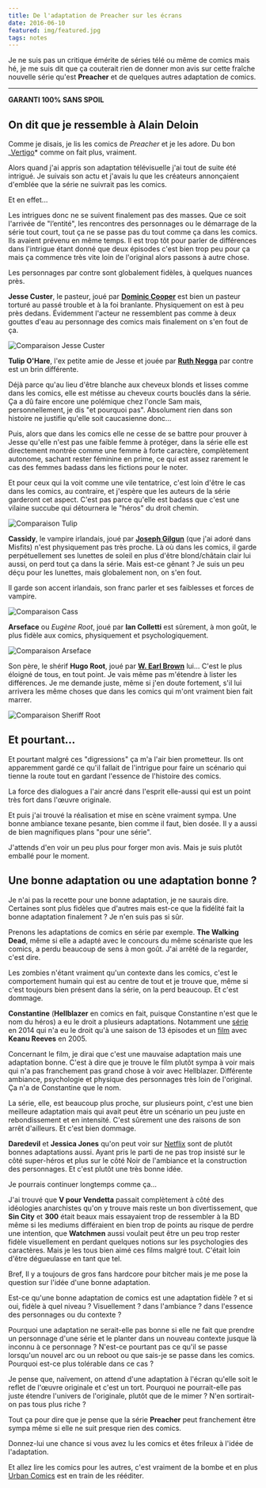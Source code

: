```yaml
---
title: De l'adaptation de Preacher sur les écrans
date: 2016-06-10
featured: img/featured.jpg
tags: notes
---
```


Je ne suis pas un critique émérite de séries télé ou même de comics mais hé, je me suis dit que ça couterait rien de donner mon avis sur cette fraîche nouvelle série qu'est **Preacher** et de quelques autres adaptation de comics.

---

**GARANTI 100% SANS SPOIL**

## On dit que je ressemble à Alain Deloin

Comme je disais, je lis les comics de _Preacher_ et je les adore. Du bon _[Vertigo](https://fr.wikipedia.org/wiki/Vertigo_%28DC*Comics%29)* comme on fait plus, vraiment.

Alors quand j'ai appris son adaptation télévisuelle j'ai tout de suite été intrigué. Je suivais son actu et j'avais lu que les créateurs annonçaient d'emblée que la série ne suivrait pas les comics.

Et en effet...

Les intrigues donc ne se suivent finalement pas des masses. Que ce soit l'arrivée de "l’entité", les rencontres des personnages ou le démarrage de la série tout court, tout ça ne se passe pas du tout comme ça dans les comics. Ils avaient prévenu en même temps. Il est trop tôt pour parler de différences dans l'intrigue étant donné que deux épisodes c'est bien trop peu pour ça mais ça commence très vite loin de l'original alors passons à autre chose.

Les personnages par contre sont globalement fidèles, à quelques nuances près.

**Jesse Custer**, le pasteur, joué par **[Dominic Cooper](https://fr.wikipedia.org/wiki/Dominic_Cooper)** est bien un pasteur torturé au passé trouble et à la foi branlante. Physiquement on est à peu près dedans. Évidemment l'acteur ne ressemblent pas comme à deux gouttes d'eau au personnage des comics mais finalement on s'en fout de ça.

![Comparaison Jesse Custer](img/Jesse-Custer-compare.jpg)

**Tulip O'Hare**, l'ex petite amie de Jesse et jouée par **[Ruth Negga](https://fr.wikipedia.org/wiki/Ruth_Negga)** par contre est un brin différente.

Déjà parce qu'au lieu d'être blanche aux cheveux blonds et lisses comme dans les comics, elle est métisse au cheveux courts bouclés dans la série. Ça a dû faire encore une polémique chez l'oncle Sam mais, personnellement, je dis "et pourquoi pas". Absolument rien dans son histoire ne justifie qu'elle soit caucasienne donc…

Puis, alors que dans les comics elle ne cesse de se battre pour prouver à Jesse qu'elle n'est pas une faible femme à protéger, dans la série elle est directement montrée comme une femme à forte caractère, complètement autonome, sachant rester féminine en prime, ce qui est assez rarement le cas des femmes badass dans les fictions pour le noter.

Et pour ceux qui la voit comme une vile tentatrice, c'est loin d'être le cas dans les comics, au contraire, et j'espère que les auteurs de la série garderont cet aspect. C'est pas parce qu'elle est badass que c'est une vilaine succube qui détournera le "héros" du droit chemin.

![Comparaison Tulip](img/Tulip-compare.jpg)

**Cassidy**, le vampire irlandais, joué par **[Joseph Gilgun](https://fr.wikipedia.org/wiki/Joseph_Gilgun)** (que j'ai adoré dans Misfits) n'est physiquement pas très proche. Là où dans les comics, il garde perpétuellement ses lunettes de soleil en plus d'être blond/châtain clair lui aussi, on perd tout ça dans la série. Mais est-ce gênant ? Je suis un peu déçu pour les lunettes, mais globalement non, on s'en fout.

Il garde son accent irlandais, son franc parler et ses faiblesses et forces de vampire.

![Comparaison Cass](img/Cass-compare.jpg)

**Arseface** ou _Eugène Root_, joué par **Ian Colletti** est sûrement, à mon goût, le plus fidèle aux comics, physiquement et psychologiquement.

![Comparaison Arseface](img/Arseface-compare.jpg)

Son père, le shérif **Hugo Root**, joué par **[W. Earl Brown](https://fr.wikipedia.org/wiki/W._Earl_Brown)** lui... C'est le plus éloigné de tous, en tout point. Je vais même pas m'étendre à lister les différences. Je me demande juste, même si j'en doute fortement, s'il lui arrivera les même choses que dans les comics qui m'ont vraiment bien fait marrer.

![Comparaison Sheriff Root](img/Sheriff-Root-compare.jpg)

## Et pourtant...

Et pourtant malgré ces "digressions" ça m'a l'air bien prometteur. Ils ont apparemment gardé ce qu'il fallait de l'intrigue pour faire un scénario qui tienne la route tout en gardant l'essence de l'histoire des comics.

La force des dialogues a l'air ancré dans l'esprit elle-aussi qui est un point très fort dans l'œuvre originale.

Et puis j'ai trouvé la réalisation et mise en scène vraiment sympa. Une bonne ambiance texane pesante, bien comme il faut, bien dosée. Il y a aussi de bien magnifiques plans "pour une série".

J'attends d'en voir un peu plus pour forger mon avis. Mais je suis plutôt emballé pour le moment.

## Une bonne adaptation ou une adaptation bonne ?

Je n'ai pas la recette pour une bonne adaptation, je ne saurais dire. Certaines sont plus fidèles que d'autres mais est-ce que la fidélité fait la bonne adaptation finalement ? Je n'en suis pas si sûr.

Prenons les adaptations de comics en série par exemple.
**The Walking Dead**, même si elle a adapté avec le concours du même scénariste que les comics, a perdu beaucoup de sens à mon goût. J'ai arrêté de la regarder, c'est dire.

Les zombies n'étant vraiment qu'un contexte dans les comics, c'est le comportement humain qui est au centre de tout et je trouve que, même si c'est toujours bien présent dans la série, on la perd beaucoup. Et c'est dommage.

**Constantine** (**Hellblazer** en comics en fait, puisque Constantine n'est que le nom du héros) a eu le droit a plusieurs adaptations. Notamment une [série](<https://fr.wikipedia.org/wiki/Constantine_(s%C3%A9rie_t%C3%A9l%C3%A9vis%C3%A9e)>) en 2014 qui n'a eu le droit qu'à une saison de 13 épisodes et un [film](<https://fr.wikipedia.org/wiki/Constantine_(film)>) avec **Keanu Reeves** en 2005.

Concernant le film, je dirai que c'est une mauvaise adaptation mais une adaptation bonne. C'est à dire que je trouve le film plutôt sympa à voir mais qui n'a pas franchement pas grand chose à voir avec Hellblazer. Différente ambiance, psychologie et physique des personnages très loin de l'original. Ça n'a de Constantine que le nom.

La série, elle, est beaucoup plus proche, sur plusieurs point, c'est une bien meilleure adaptation mais qui avait peut être un scénario un peu juste en rebondissement et en intensité. C'est sûrement une des raisons de son arrêt d'ailleurs. Et c'est bien dommage.

**Daredevil** et **Jessica Jones** qu'on peut voir sur [Netflix](http://www.netflix.com) sont de plutôt bonnes adaptations aussi. Ayant pris le parti de ne pas trop insisté sur le côté super-héros et plus sur le côté Noir de l'ambiance et la construction des personnages. Et c'est plutôt une très bonne idée.

Je pourrais continuer longtemps comme ça…

J'ai trouvé que **V pour Vendetta** passait complètement à côté des idéologies anarchistes qu'on y trouve mais reste un bon divertissement, que **Sin City** et **300** était beaux mais essayaient trop de ressembler à la BD même si les mediums différaient en bien trop de points au risque de perdre une intention, que **Watchmen** aussi voulait peut être un peu trop rester fidèle visuellement en perdant quelques notions sur les psychologies des caractères. Mais je les tous bien aimé ces films malgré tout. C'était loin d'être dégueulasse en tant que tel.

Bref, Il y a toujours de gros fans hardcore pour bitcher mais je me pose la question sur l'idée d'une bonne adaptation.

Est-ce qu'une bonne adaptation de comics est une adaptation fidèle ? et si oui, fidèle à quel niveau ? Visuellement ? dans l'ambiance ? dans l'essence des personnages ou du contexte ?

Pourquoi une adaptation ne serait-elle pas bonne si elle ne fait que prendre un personnage d'une série et le planter dans un nouveau contexte jusque là inconnu à ce personnage ? N'est-ce pourtant pas ce qu'il se passe lorsqu'un nouvel arc ou un reboot ou que sais-je se passe dans les comics. Pourquoi est-ce plus tolérable dans ce cas ?

Je pense que, naïvement, on attend d'une adaptation à l'écran qu'elle soit le reflet de l'œuvre originale et c'est un tort. Pourquoi ne pourrait-elle pas juste étendre l'univers de l'originale, plutôt que de le mimer ? N'en sortirait-on pas tous plus riche ?

Tout ça pour dire que je pense que la série **Preacher** peut franchement être sympa même si elle ne suit presque rien des comics.

Donnez-lui une chance si vous avez lu les comics et êtes frileux à l'idée de l'adaptation.

Et allez lire les comics pour les autres, c'est vraiment de la bombe et en plus [Urban Comics](http://www.urban-comics.com/preacher/) est en train de les rééditer.
